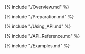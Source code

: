 {% include "./Overview.md" %}

{% include "./Preparation.md" %}

{% include "./Using_API.md" %}

{% include "./API_Reference.md" %}

{% include "./Examples.md" %}

